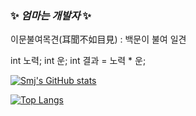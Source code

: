 ### ✨ _엄마는 개발자_ ✨
이문불여목견(耳聞不如目見) : 백문이 불여 일견

int 노력;
int 운;
int 결과 = 노력 * 운;


[![Smj's GitHub stats](https://github-readme-stats.vercel.app/api?username=paypulse&show_icons=true&theme=radical)](https://github.com/paypuse/github-readme-stats)

[![Top Langs](https://github-readme-stats.vercel.app/api/top-langs/?username=paypulse&layout=compact)](https://github.com/paypulse/github-readme-stats)


<!--
**paypulse/paypulse** is a ✨ _special_ ✨ repository because its `README.md` (this file) appears on your GitHub profile.

Here are some ideas to get you started:

- 🔭 I’m currently working on ...
- 🌱 I’m currently learning ...
- 👯 I’m looking to collaborate on ...
- 🤔 I’m looking for help with ...
- 💬 Ask me about ...
- 📫 How to reach me: ...
- 😄 Pronouns: ...
- ⚡ Fun fact: ...
-->
